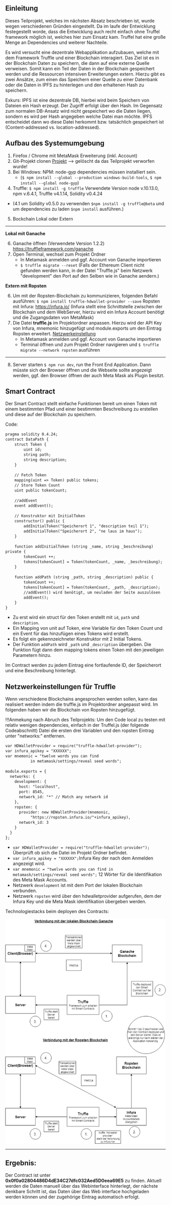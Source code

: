 ## Einleitung
Dieses Teilprojekt, welches im nächsten Absatz beschrieben ist, wurde wegen verschiedenen Gründen eingestellt. Da im laufe der Entwicklung festegestellt worde, dass die Entwicklung auch recht einfach ohne Truffel framework möglich ist, welches hier zum Einsatz kam. Truffel hat eine große Menge an Dependencies und weiterer Nachteile.

Es wird versucht eine dezentrale Webapplikation aufzubauen, welche mit dem Framework Truffle und einer Blockchain interagiert. Das Ziel ist es in der Blockchain Daten zu speichern, die dann auf eine externe Quelle verweisen. Somit kann ein Teil der Daten in der Blockchain gespeichert werden und die Ressourcen intensiven Erweiterungen extern. Hierzu gibt es zwei Ansätze, zum einen das Speichern einer Quelle zu einer Datenbank oder die Daten in IPFS zu hinterlegen und den erhaltenen Hash zu speichern.

Exkurs: IPFS ist eine dezentrale DB, hierbei wird beim Speichern von Dateien ein Hash erzeugt. Der Zugriff erfolgt über den Hash. Im Gegensatz zum normalen DB-Ansatz wird nicht gespeichert wo die Daten liegen, sondern es wird per Hash angegeben welche Datei man möchte. IPFS entscheidet dann wo diese Datei herkommt bzw. tatsächlich gespeichert ist (Content-addressed vs. location-addressed).

## Aufbau des Systemumgebung

1. Firefox / Chrome mit MetaMask Erweiterung (inkl. Account)
2. Git-Projekt clonen [Projekt](./) --> gelöscht da das Teilprojekt verworfen wurde!
3. Bei Windows: NPM: node-gyp dependencies müssen installiert sein.
    - (`$ npm install --global --production windows-build-tools`, `$ npm install --global node-gyp`) 
4. Truffle: 
    `$ npm install -g truffle` Verwendete Version node v.10.13.0, npm v.6.4.1, Truffle v4.1.14, Solidity v0.4.24
 - (4.1 um Solidity v0.5.0 zu verwenden `$npm install -g truffle@beta` und um dependencies zu laden `$npm install` ausführen.)

5. Bockchain Lokal oder Extern

---

**Lokal mit Ganache**

6. Ganache öffnen (Verwendete Version 1.2.2) https://truffleframework.com/ganache
7. Open Terminal, wechsel zum Projekt Ordner
    - In Metamask anmelden und ggf. Account von Ganache importieren
    - `$ truffle migrate --reset` (Falls der Ethereum Client nicht gefunden werden kann, in der Datei "Truffle.js" beim Netzwerk "development" den Port auf den Selben wie in Ganache aendern.)
 
**Extern mit Ropsten**

6. Um mit der Ropsten-Blockchain zu kommunizieren, folgenden Befahl ausführen: `$ npm install truffle-hdwallet-provider --save`
    Ropsten mit Infura: https://infura.io/ (Infura stellt eine Schnittstelle zwischen der Blockchain und dem WebServer, hierzu wird ein Infura Account benötigt und die Zugangsdaten von MetaMask)
7. Die Datei **truffle.js** im Projektordner anpassen. Hierzu wird der API Key von Infura, mnemonic hinzugefügt und module.exports um den Eintrag Ropsten erweitert.
[Netzwerkeinstellung](documentation/simple_token_client.md#netzwerkeinstellungen-f%C3%BCr-truffle)
    - In Metamask anmelden und ggf. Account von Ganache importieren
    - Terminal öffnen und zum Projekt Ordner navigieren und  `$ truffle migrate --network ropsten` ausführen

---
8. Server starten `$ npm run dev`, run the Front End Application. Dann müsste sich der Browser öffnen und die Webseite sollte angezeigt werden, ggf. den Browser öffnen der auch Meta Mask als Plugin besitzt.


## Smart Contract
Der Smart Contract stellt einfache Funktionen bereit um einen Token mit einem bestimmten Pfad und einer bestimmten Beschreibung zu erstellen und diese auf der Blockchain zu speichern.

Code:

```
pragma solidity 0.4.24;
contract DataPath {
    struct Token {
        uint id;
        string path;
        string description;
    }

    // Fetch Token
    mapping(uint => Token) public tokens;
    // Store Token Count
    uint public tokenCount;

    //addEvent
    event addEvent();

    // Konstruktor mit InitialToken
    constructor() public {
        addInitialToken("Speicherort 1", "description teil 1");
        addInitialToken("Speicherort 2", "ne laus im haus");
    }

    function addInitialToken (string _name, string _beschreibung) private {
        tokenCount ++;
        tokens[tokenCount] = Token(tokenCount, _name, _beschreibung);
    }

    function addPath (string _path, string _description) public {
        tokenCount ++;
        tokens[tokenCount] = Token(tokenCount, _path, _description);
        //addEvent() wird benötigt, um neuladen der Seite auszulösen
        addEvent();
    }
}
```
- Zu erst wird ein struct für den Token erstellt mit `id`, `path` und `description`.
- Ein Mapping von unit auf Token, eine Variable für den Token Count und ein Event für das hinzufügen eines Tokens wird erstellt.
- Es folgt ein gekennzeichneter Konstruktor mit 2 Initial Tokens.
- Der Funktion  `addPath` wird `_path` und `_description` übergeben. Die Funktion fügt dann dem mapping tokens einen Token mit den jeweiligen Parametern hinzu.

Im Contract werden zu jedem Eintrag eine fortlaufende ID, der Speicherort und eine Beschreibung hinterlegt.

## Netzwerkeinstellungen für Truffle
Wenn verschiedene Blockchains angesprochen werden sollen, kann das realisiert werden indem die truffle.js im Projektordner angepasst wird. Im folgenden haben wir die Blockchain von Ropsten hinzugefügt.

!!!Anmekung nach Abruch des Teilprojekts:
Um den Code local zu testen mit relativ wenigen dependencies, einfach in der Truffel.js (der folgende Codeabschnitt) Datei die ersten drei Variablen und den ropsten Eintrag unter "networks:" entfernen.

```
var HDWalletProvider = require("truffle-hdwallet-provider");
var infura_apikey = "XXXXXX";
var mnemonic = "twelve words you can find 
           in metamask/settings/reveal seed words";

module.exports = {
  networks: {
    development: {
      host: "localhost",
      port: 8545,
      network_id: "*" // Match any network id
    },
    ropsten: {
      provider: new HDWalletProvider(mnemonic, 
           "https://ropsten.infura.io/"+infura_apikey),
      network_id: 3
    }
  }
};
```
- `var HDWalletProvider = require("truffle-hdwallet-provider");` Überprüft ob sich die Datei im Projekt Ordner befindet.
- `var infura_apikey = "XXXXXX";`Infura Key der nach dem Anmelden angezeigt wird.
- `var mnemonic = "twelve words you can find in metamask/settings/reveal seed words";` 12 Wörter für die Identifikation des Meta Mask Accounts.
- Netzwerk `development` ist mit dem Port der lokalen Blockchain verbunden.
- Netzwerk `ropsten` wird über den hdwalletprovider aufgerufen, dem der Infura Key und die Meta Mask identifikation übergeben werden.

Technologiestacks beim deployen des Contracts:

![Grafik](documentation/Bilder/Technologiestack_Webapp_Blockchain.png) 

---

## Ergebnis:
Der Contract ist unter **0x0f0a02804486D4dE34C27dfc032Aed5D0eea69E5** zu finden.
Aktuell werden die Daten manuell über das Webinterface hinterlegt, der nächste denkbare Schritt ist, das Daten über das Web interface hochgeladen werden können und der zugehörige Eintrag automatisch erfolgt.